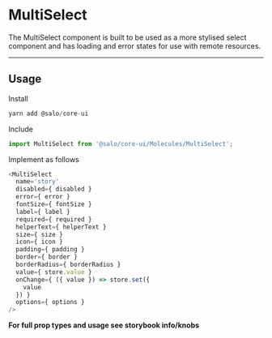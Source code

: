 # MultiSelect

The MultiSelect component is built to be used as a more stylised select component and has loading and error states for use with remote resources. 

---

## Usage

Install

```javascript
yarn add @salo/core-ui
```

Include

```javascript
import MultiSelect from '@salo/core-ui/Molecules/MultiSelect';
```

Implement as follows

```javascript
<MultiSelect
  name='story'
  disabled={ disabled }
  error={ error }
  fontSize={ fontSize }
  label={ label }
  required={ required }
  helperText={ helperText }
  size={ size }
  icon={ icon }
  padding={ padding }
  border={ border }
  borderRadius={ borderRadius }
  value={ store.value }
  onChange={ ({ value }) => store.set({
    value
  }) }
  options={ options }
/>
```

**For full prop types and usage see storybook info/knobs**